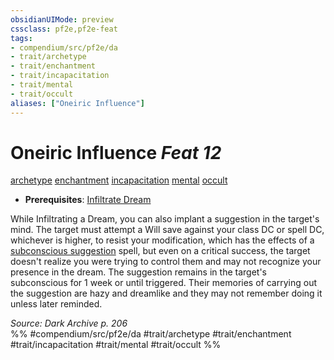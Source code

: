 ```yaml
---
obsidianUIMode: preview
cssclass: pf2e,pf2e-feat
tags:
- compendium/src/pf2e/da
- trait/archetype
- trait/enchantment
- trait/incapacitation
- trait/mental
- trait/occult
aliases: ["Oneiric Influence"]
---
```

# Oneiric Influence  *Feat 12*  
[archetype](../../rules/traits/archetype.md)  [enchantment](../../rules/traits/enchantment.md)  [incapacitation](../../rules/traits/incapacitation.md)  [mental](../../rules/traits/mental.md)  [occult](../../rules/traits/occult.md)  

- **Prerequisites**: [Infiltrate Dream](infiltrate-dream-da.md)

While Infiltrating a Dream, you can also implant a suggestion in the target's mind. The target must attempt a Will save against your class DC or spell DC, whichever is higher, to resist your modification, which has the effects of a [subconscious suggestion](../spells/subconscious-suggestion.md) spell, but even on a critical success, the target doesn't realize you were trying to control them and may not recognize your presence in the dream. The suggestion remains in the target's subconscious for 1 week or until triggered. Their memories of carrying out the suggestion are hazy and dreamlike and they may not remember doing it unless later reminded.

*Source: Dark Archive p. 206*  
%% #compendium/src/pf2e/da #trait/archetype #trait/enchantment #trait/incapacitation #trait/mental #trait/occult %%